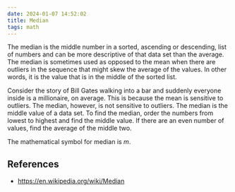 ```yaml
---
date: 2024-01-07 14:52:02
title: Median
tags: math
---
```


The median is the middle number in a sorted, ascending or descending, list of numbers and can be more descriptive of that data set than the average. The median is sometimes used as opposed to the mean when there are outliers in the sequence that might skew the average of the values. In other words, it is the value that is in the middle of the sorted list.

Consider the story of Bill Gates walking into a bar and suddenly everyone inside is a millionaire, on average. This is because the mean is sensitive to outliers. The median, however, is not sensitive to outliers. The median is the middle value of a data set. To find the median, order the numbers from lowest to highest and find the middle value. If there are an even number of values, find the average of the middle two.

The mathematical symbol for median is $m$.

## References

- https://en.wikipedia.org/wiki/Median